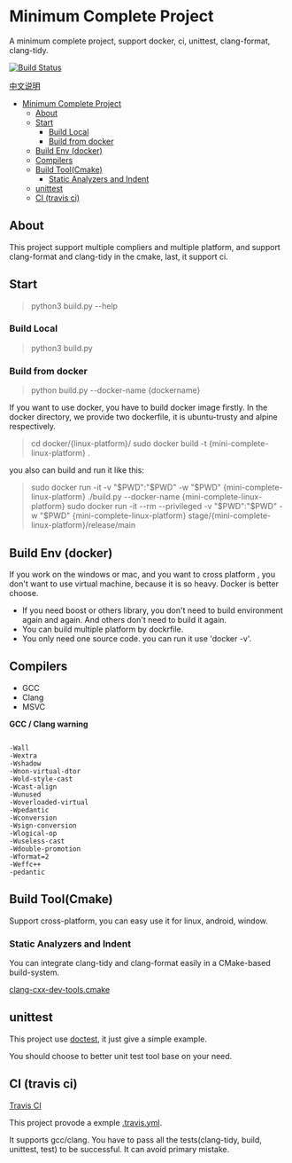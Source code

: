 # Minimum Complete Project

A minimum complete project, support docker, ci, unittest, clang-format, clang-tidy.

[![Build Status](https://travis-ci.org/Trree/MiniCompleteProject.svg?branch=master)](https://travis-ci.org/Trree/MiniCompleteProject)

[中文说明](doc/description.md)

<!-- TOC -->

- [Minimum Complete Project](#minimum-complete-project)
    - [About](#about)
    - [Start](#start)
        - [Build Local](#build-local)
        - [Build from docker](#build-from-docker)
    - [Build Env (docker)](#build-env-docker)
    - [Compilers](#compilers)
    - [Build Tool(Cmake)](#build-toolcmake)
        - [Static Analyzers and Indent](#static-analyzers-and-indent)
    - [unittest](#unittest)
    - [CI (travis ci)](#ci-travis-ci)

<!-- /TOC -->

## About

This project support multiple compliers and multiple platform, and support clang-format and clang-tidy in the cmake, last, it support ci.

## Start

> python3 build.py --help

### Build Local 

> python3 build.py 

### Build from docker 

> python build.py --docker-name {dockername}

If you want to use docker, you have to build docker image firstly.
In the docker directory, we provide two dockerfile,  it is ubuntu-trusty and alpine respectively.

> cd docker/{linux-platform}/
> sudo docker build -t {mini-complete-linux-platform} .

you also can build  and run it like this:

> sudo docker run -it -v "$PWD":"$PWD" -w "$PWD" {mini-complete-linux-platform} ./build.py --docker-name {mini-complete-linux-platform}
> sudo docker run -it --rm --privileged  -v "$PWD":"$PWD" -w "$PWD" {mini-complete-linux-platform}  stage/{mini-complete-linux-platform}/release/main 

## Build Env (docker)

If you work on the windows or mac, and you want to cross platform , you don't want to use virtual machine, because it is so heavy. Docker is better choose.

- If you need boost or others library, you don't need to build environment again and again. And others don't need to build it again.
- You can build multiple platform by dockrfile.
- You only need one source code. you can run it use 'docker -v'.

## Compilers

- GCC
- Clang
- MSVC

**GCC / Clang warning**

```

-Wall
-Wextra 
-Wshadow 
-Wnon-virtual-dtor 
-Wold-style-cast
-Wcast-align
-Wunused
-Woverloaded-virtual
-Wpedantic
-Wconversion
-Wsign-conversion
-Wlogical-op 
-Wuseless-cast
-Wdouble-promotion
-Wformat=2
-Weffc++
-pedantic
```

## Build Tool(Cmake)

Support cross-platform, you can easy use it for linux, android, window.

### Static Analyzers and Indent

You can integrate clang-tidy and clang-format easily in a CMake-based build-system.

[clang-cxx-dev-tools.cmake](cmake/clang-cxx-dev-tools.cmake)

## unittest

This project use [doctest](https://github.com/onqtam/doctest), it just give a simple example. 

You should choose to better unit test tool base on your need.

## CI (travis ci)

[Travis CI](http://travis-ci.org/)

This project provode a exmple [.travis.yml](.travis.yml). 

It supports gcc/clang. You have to pass all the tests(clang-tidy, build, unittest, test) to be successful.
It can avoid primary mistake.
